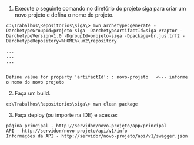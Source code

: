 1. Execute o seguinte comando no diretório do projeto siga para criar um novo projeto e defina o nome do projeto.

```
c:\Trabalhos\Repositorios\siga\> mvn archetype:generate -DarchetypeGroupId=projeto-siga -DarchetypeArtifactId=siga-vraptor -DarchetypeVersion=1.0 -DgroupId=projeto-siga -Dpackage=br.jus.trf2 -DarchetypeRepository=%HOME%\.m2\repository

...
...
...


Define value for property 'artifactId': : novo-projeto   <--- informe o nome do novo projeto

```

2. Faça um build.

```
c:\Trabalhos\Repositorios\siga\> mvn clean package
```

3. Faça deploy (ou importe na IDE) e acesse:

```
página principal - http://servidor/novo-projeto/app/principal
API - http://servidor/novo-projeto/api/v1/info
Informações da API - http://servidor/novo-projeto/api/v1/swagger.json
```
